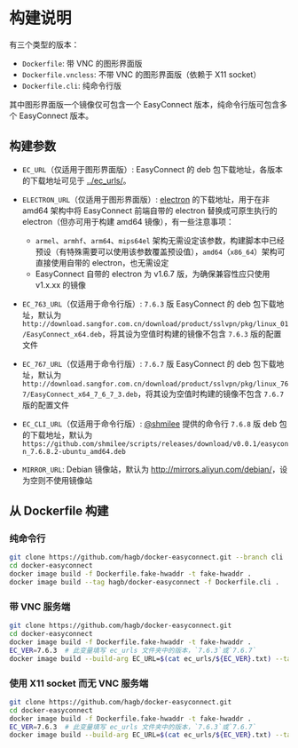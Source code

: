 # 构建说明

有三个类型的版本：

- `Dockerfile`: 带 VNC 的图形界面版
- `Dockerfile.vncless`: 不带 VNC 的图形界面版（依赖于 X11 socket）
- `Dockerfile.cli`: 纯命令行版

其中图形界面版一个镜像仅可包含一个 EasyConnect 版本，纯命令行版可包含多个 EasyConnect 版本。

## 构建参数

- `EC_URL`（仅适用于图形界面版）: EasyConnect 的 deb 包下载地址，各版本的下载地址可见于 [../ec\_urls/](../ec_urls/)。
- `ELECTRON_URL`（仅适用于图形界面版）: [electron](https://github.com/electron/electron/releases) 的下载地址，用于在非 amd64 架构中将 EasyConnect 前端自带的 electron 替换成可原生执行的 electron（但亦可用于构建 amd64 镜像），有一些注意事项：

    - `armel`、`armhf`、`arm64`、`mips64el` 架构无需设定该参数，构建脚本中已经预设（有特殊需要可以使用该参数覆盖预设值），`amd64`（`x86_64`）架构可直接使用自带的 electron，也无需设定
    - EasyConnect 自带的 electron 为 v1.6.7 版，为确保兼容性应只使用 v1.x.xx 的镜像

- `EC_763_URL`（仅适用于命令行版）: `7.6.3` 版 EasyConnect 的 deb 包下载地址，默认为 `http://download.sangfor.com.cn/download/product/sslvpn/pkg/linux_01/EasyConnect_x64.deb`，将其设为空值时构建的镜像不包含 `7.6.3` 版的配置文件
- `EC_767_URL`（仅适用于命令行版）: `7.6.7` 版 EasyConnect 的 deb 包下载地址，默认为 `http://download.sangfor.com.cn/download/product/sslvpn/pkg/linux_767/EasyConnect_x64_7_6_7_3.deb`，将其设为空值时构建的镜像不包含 `7.6.7` 版的配置文件
- `EC_CLI_URL`（仅适用于命令行版）: [@shmilee](https://github.com/shmilee) 提供的命令行 `7.6.8` 版 deb 包的下载地址，默认为 `https://github.com/shmilee/scripts/releases/download/v0.0.1/easyconn_7.6.8.2-ubuntu_amd64.deb`
- `MIRROR_URL`: Debian 镜像站，默认为 <http://mirrors.aliyun.com/debian/>，设为空则不使用镜像站

## 从 Dockerfile 构建

### 纯命令行

``` bash
git clone https://github.com/hagb/docker-easyconnect.git --branch cli
cd docker-easyconnect
docker image build -f Dockerfile.fake-hwaddr -t fake-hwaddr .
docker image build --tag hagb/docker-easyconnect -f Dockerfile.cli .
```

### 带 VNC 服务端

``` bash
git clone https://github.com/hagb/docker-easyconnect.git
cd docker-easyconnect
docker image build -f Dockerfile.fake-hwaddr -t fake-hwaddr .
EC_VER=7.6.3  # 此变量填写 ec_urls 文件夹中的版本，`7.6.3`或`7.6.7`
docker image build --build-arg EC_URL=$(cat ec_urls/${EC_VER}.txt) --tag hagb/docker-easyconnect -f Dockerfile .
```

### 使用 X11 socket 而无 VNC 服务端

``` bash
git clone https://github.com/hagb/docker-easyconnect.git
cd docker-easyconnect
docker image build -f Dockerfile.fake-hwaddr -t fake-hwaddr .
EC_VER=7.6.3  # 此变量填写 ec_urls 文件夹中的版本，`7.6.3`或`7.6.7`
docker image build --build-arg EC_URL=$(cat ec_urls/${EC_VER}.txt) --tag hagb/docker-easyconnect -f Dockerfile.vncless .
```

